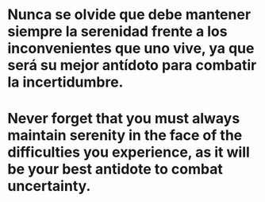 # Nunca se olvide que debe mantener siempre la serenidad frente a los inconvenientes que uno vive, ya que será su mejor antídoto para combatir la incertidumbre.

# Never forget that you must always maintain serenity in the face of the difficulties you experience, as it will be your best antidote to combat uncertainty.